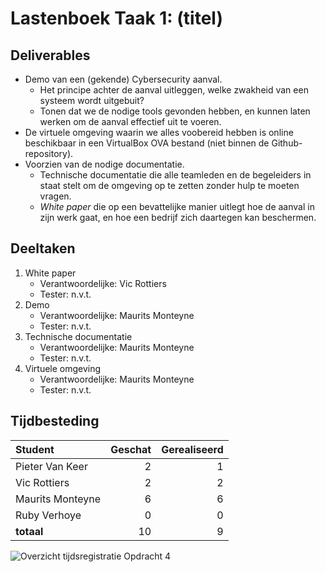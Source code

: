# Lastenboek Taak 1: (titel)

## Deliverables

- Demo van een (gekende) Cybersecurity aanval.  
    - Het principe achter de aanval uitleggen, welke zwakheid van een systeem wordt uitgebuit?  
    - Tonen dat we de nodige tools gevonden hebben, en kunnen laten werken om de aanval effectief uit te voeren.  
- De virtuele omgeving waarin we alles voobereid hebben is online beschikbaar in een VirtualBox OVA bestand (niet binnen de Github-repository).  
- Voorzien van de nodige documentatie.  
    - Technische documentatie die alle teamleden en de begeleiders in staat stelt om de omgeving op te zetten zonder hulp te moeten vragen.  
    - *White paper* die op een bevattelijke manier uitlegt hoe de aanval in zijn werk gaat, en hoe een bedrijf zich daartegen kan beschermen.  

## Deeltaken

1. White paper
    - Verantwoordelijke: Vic Rottiers
    - Tester: n.v.t.
2. Demo
    - Verantwoordelijke: Maurits Monteyne
    - Tester: n.v.t.
3. Technische documentatie  
    - Verantwoordelijke: Maurits Monteyne
    - Tester: n.v.t.
4. Virtuele omgeving
    - Verantwoordelijke: Maurits Monteyne
    - Tester: n.v.t.

## Tijdbesteding

| Student         | Geschat | Gerealiseerd |
| :---            | ---:    | ---:         |
| Pieter Van Keer |       2 |            1 |
| Vic Rottiers    |       2 |            2 |
| Maurits Monteyne|       6 |            6 |
| Ruby Verhoye    |       0 |            0 |
| **totaal**      |      10 |            9 |

![Overzicht tijdsregistratie Opdracht 4](https://user-images.githubusercontent.com/48690376/117503493-4f3d6e00-af81-11eb-9278-dcd47c37b28c.png)

